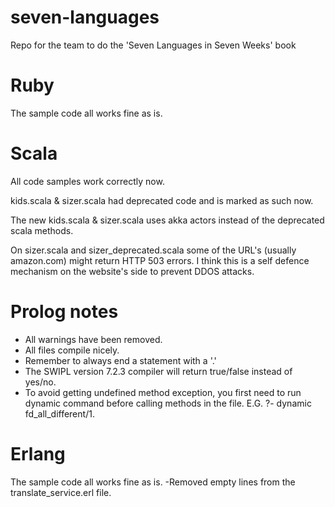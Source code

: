 # seven-languages

Repo for the team to do the 'Seven Languages in Seven Weeks' book

# Ruby

The sample code all works fine as is.

# Scala

All code samples work correctly now.

kids.scala & sizer.scala had deprecated code and is marked as such now.

The new kids.scala & sizer.scala uses akka actors instead of the deprecated scala methods.

On sizer.scala and sizer_deprecated.scala some of the URL's (usually amazon.com) might return HTTP 503 errors. I think this is a self defence mechanism on the website's side to prevent DDOS attacks.


# Prolog notes
- All warnings have been removed.
- All files compile nicely.
- Remember to always end a statement with a '.'
- The SWIPL version 7.2.3 compiler will return true/false instead of    yes/no.
- To avoid getting undefined method exception, you first need to run    dynamic command before calling methods in the file.
E.G. ?- dynamic fd_all_different/1.
    
# Erlang

The sample code all works fine as is.
-Removed empty lines from the translate_service.erl file.
